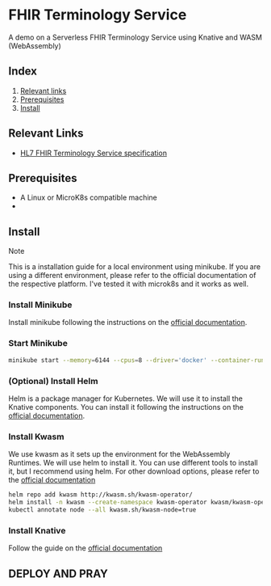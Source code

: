 # FHIR Terminology Service
A demo on a Serverless FHIR Terminology Service using Knative and WASM (WebAssembly)

## Index

1. [Relevant links](#relevant-links)
2. [Prerequisites](#prerequisites)
3. [Install](#install)

## Relevant Links

- [HL7 FHIR Terminology Service specification](http://www.hl7.org/fhir/terminology-service.html)

## Prerequisites

- A Linux or MicroK8s compatible machine
- 

## Install

> [!NOTE]
> This is a installation guide for a local environment using minikube. If you are using a different environment, please refer to the official documentation of the respective platform. I've tested it with microk8s and it works as well.

### Install Minikube

Install minikube following the instructions on the [official documentation](https://minikube.sigs.k8s.io/docs/start/).

### Start Minikube

```bash
minikube start --memory=6144 --cpus=8 --driver='docker' --container-runtime='containerd'
```

### (Optional) Install Helm

Helm is a package manager for Kubernetes. We will use it to install the Knative components. You can install it following the instructions on the [official documentation](https://helm.sh/docs/intro/install/).


### Install Kwasm

We use kwasm as it sets up the environment for the WebAssembly Runtimes. We will use helm to install it. You can use different tools to install it, but I recommend using helm. For other download options, please refer to the [official documentation](https://kwasm.sh/quickstart/)

```bash
helm repo add kwasm http://kwasm.sh/kwasm-operator/
helm install -n kwasm --create-namespace kwasm-operator kwasm/kwasm-operator
kubectl annotate node --all kwasm.sh/kwasm-node=true
```

### Install Knative

Follow the guide on the [official documentation](https://knative.dev/docs/admin/install/)

## DEPLOY AND PRAY